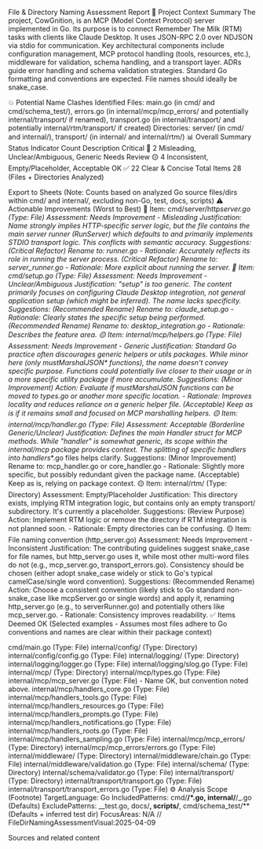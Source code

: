 File & Directory Naming Assessment Report
📄 Project Context Summary
The project, CowGnition, is an MCP (Model Context Protocol) server implemented in Go. Its purpose is to connect Remember The Milk (RTM) tasks with clients like Claude Desktop. It uses JSON-RPC 2.0 over NDJSON via stdio for communication. Key architectural components include configuration management, MCP protocol handling (tools, resources, etc.), middleware for validation, schema handling, and a transport layer. ADRs guide error handling and schema validation strategies. Standard Go formatting and conventions are expected. File names should ideally be snake_case.

💥 Potential Name Clashes Identified
Files: main.go (in cmd/ and cmd/schema_test/), errors.go (in internal/mcp/mcp_errors/ and potentially internal/transport/ if renamed), transport.go (in internal/transport/ and potentially internal/rtm/transport/ if created)
Directories: server/ (in cmd/ and internal/), transport/ (in internal/ and internal/rtm/)
📊 Overall Summary
Status Indicator Count Description
Critical 🔴 2 Misleading, Unclear/Ambiguous, Generic
Needs Review 🟡 4 Inconsistent, Empty/Placeholder, Acceptable
OK ✅ 22 Clear & Concise
Total Items 28 (Files + Directories Analyzed)

Export to Sheets
(Note: Counts based on analyzed Go source files/dirs within cmd/ and internal/, excluding non-Go, test, docs, scripts)
⚠️ Actionable Improvements (Worst to Best)
🔴 Item: cmd/server/http*server.go (Type: File)
Assessment: Needs Improvement - Misleading
Justification: Name strongly implies HTTP-specific server logic, but the file contains the main server runner (RunServer) which defaults to and primarily implements STDIO transport logic. This conflicts with semantic accuracy.
Suggestions:
(Critical Refactor) Rename to: runner.go - Rationale: Accurately reflects its role in running the server process.
(Critical Refactor) Rename to: server_runner.go - Rationale: More explicit about running the server.
🔴 Item: cmd/setup.go (Type: File)
Assessment: Needs Improvement - Unclear/Ambiguous
Justification: "setup" is too generic. The content primarily focuses on configuring Claude Desktop integration, not general application setup (which might be inferred). The name lacks specificity.
Suggestions:
(Recommended Rename) Rename to: claude_setup.go - Rationale: Clearly states the specific setup being performed.
(Recommended Rename) Rename to: desktop_integration.go - Rationale: Describes the feature area.
🟡 Item: internal/mcp/helpers.go (Type: File)
Assessment: Needs Improvement - Generic
Justification: Standard Go practice often discourages generic helpers or utils packages. While minor here (only mustMarshalJSON\* functions), the name doesn't convey specific purpose. Functions could potentially live closer to their usage or in a more specific utility package if more accumulate.
Suggestions:
(Minor Improvement) Action: Evaluate if mustMarshalJSON functions can be moved to types.go or another more specific location. - Rationale: Improves locality and reduces reliance on a generic helper file.
(Acceptable) Keep as is if it remains small and focused on MCP marshalling helpers.
🟡 Item: internal/mcp/handler.go (Type: File)
Assessment: Acceptable (Borderline Generic/Unclear)
Justification: Defines the main Handler struct for MCP methods. While "handler" is somewhat generic, its scope within the internal/mcp package provides context. The splitting of specific handlers into handlers*\*.go files helps clarify.
Suggestions:
(Minor Improvement) Rename to: mcp_handler.go or core_handler.go - Rationale: Slightly more specific, but possibly redundant given the package name.
(Acceptable) Keep as is, relying on package context.
🟡 Item: internal/rtm/ (Type: Directory)
Assessment: Empty/Placeholder
Justification: This directory exists, implying RTM integration logic, but contains only an empty transport/ subdirectory. It's currently a placeholder.
Suggestions:
(Review Purpose) Action: Implement RTM logic or remove the directory if RTM integration is not planned soon. - Rationale: Empty directories can be confusing.
🟡 Item: File naming convention (http_server.go)
Assessment: Needs Improvement - Inconsistent
Justification: The contributing guidelines suggest snake_case for file names, but http_server.go uses it, while most other multi-word files do not (e.g., mcp_server.go, transport_errors.go). Consistency should be chosen (either adopt snake_case widely or stick to Go's typical camelCase/single word convention).
Suggestions:
(Recommended Rename) Action: Choose a consistent convention (likely stick to Go standard non-snake_case like mcpServer.go or single words) and apply it, renaming http_server.go (e.g., to serverRunner.go) and potentially others like mcp_server.go. - Rationale: Consistency improves readability.
✅ Items Deemed OK
(Selected examples - Assumes most files adhere to Go conventions and names are clear within their package context)

cmd/main.go (Type: File)
internal/config/ (Type: Directory)
internal/config/config.go (Type: File)
internal/logging/ (Type: Directory)
internal/logging/logger.go (Type: File)
internal/logging/slog.go (Type: File)
internal/mcp/ (Type: Directory)
internal/mcp/types.go (Type: File)
internal/mcp/mcp_server.go (Type: File) - Name OK, but convention noted above.
internal/mcp/handlers_core.go (Type: File)
internal/mcp/handlers_tools.go (Type: File)
internal/mcp/handlers_resources.go (Type: File)
internal/mcp/handlers_prompts.go (Type: File)
internal/mcp/handlers_notifications.go (Type: File)
internal/mcp/handlers_roots.go (Type: File)
internal/mcp/handlers_sampling.go (Type: File)
internal/mcp/mcp_errors/ (Type: Directory)
internal/mcp/mcp_errors/errors.go (Type: File)
internal/middleware/ (Type: Directory)
internal/middleware/chain.go (Type: File)
internal/middleware/validation.go (Type: File)
internal/schema/ (Type: Directory)
internal/schema/validator.go (Type: File)
internal/transport/ (Type: Directory)
internal/transport/transport.go (Type: File)
internal/transport/transport_errors.go (Type: File)
⚙️ Analysis Scope (Footnote)
TargetLanguage: Go
IncludedPatterns: cmd/**/\*.go, internal/**/_.go (Defaults)
ExcludePatterns: _\_test.go, docs/**, scripts/**, cmd/schema_test/\*\* (Defaults + inferred test dir)
FocusAreas: N/A
// FileDirNamingAssessmentVisual:2025-04-09

Sources and related content
